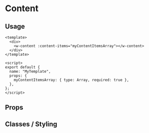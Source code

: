 # Content

<!-- TODO: Description -->

## Usage

```vue
<template>
  <div>
    <w-content :content-items="myContentItemsArray"></w-content>
  </div>
</template>

<script>
export default {
  name: "MyTemplate",
  props: {
    myContentItemsArray: { type: Array, required: true },
  },
};
</script>
```

## Props

<!-- TODO: List of props and their descriptions go here -->

## Classes / Styling

<!-- TODO: List of available classes here. -->
